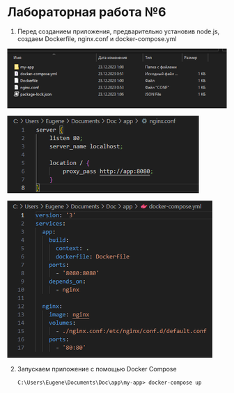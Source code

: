 # Лабораторная работа №6
1. Перед созданием приложения, предварительно установив node.js, создаем Dockerfile, nginx.conf и docker-compose.yml
   
  ![Alt text](image.png)

  ![Alt text](image-1.png)

  ![Alt text](image-3.png)

2. Запускаем приложение с помощью Docker Compose
   ```
   C:\Users\Eugene\Documents\Doc\app\my-app> docker-compose up
   ```